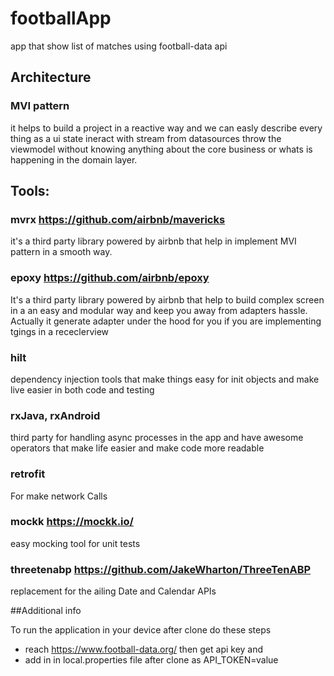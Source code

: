 # footballApp

app that show list of matches using football-data api 

## Architecture 

### MVI pattern 
it helps to build a project in a reactive way and we can easly describe every thing as a ui state ineract with stream from datasources throw the viewmodel without knowing anything about the core business or whats is happening in the domain layer.


## Tools:

### mvrx https://github.com/airbnb/mavericks
it's a third party library powered by airbnb that help in implement MVI pattern in a smooth way.

### epoxy https://github.com/airbnb/epoxy
It's a third party library powered by airbnb that help to build complex screen in a an easy and modular way and keep you away from adapters hassle. Actually it generate adapter under the hood for you if you are implementing tgings in a receclerview

### hilt
dependency injection tools that make things easy for init objects and make live easier in both code and testing

### rxJava, rxAndroid
third party for handling async processes in the app and have awesome operators that make life easier and make code more readable

### retrofit
For make network Calls

### mockk https://mockk.io/
easy mocking tool for unit tests

### threetenabp https://github.com/JakeWharton/ThreeTenABP
replacement for the ailing Date and Calendar APIs

##Additional info

To run the application in your device after clone do these steps
- reach https://www.football-data.org/ then get api key and 
- add in in local.properties file after clone as API_TOKEN=value
